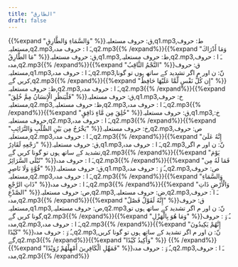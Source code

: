 ```yaml
---
title: "الطارق"
draft: false
---
```

 {{%expand "وَالسَّمَاءِ وَالطَّارِقِ" %}}ق: حروف مستعلیہ,q1.mp3,ط: حروف مستعلیہ,q2.mp3,ـَ ا :  حروف مدہ,q2.mp3{{% /expand%}}{{%expand "وَمَا أَدْرَاكَ مَا الطَّارِقُ" %}}ق: حروف مستعلیہ,q1.mp3,ط: حروف مستعلیہ,q2.mp3,ـَ ا :  حروف مدہ,q2.mp3{{% /expand%}}{{%expand "النَّجْمُ الثَّاقِبُ" %}}ق: حروف مستعلیہ,q1.mp3,ـَ ا :  حروف مدہ,q2.mp3,نّ: ن اور م اگر تشدید کے ساتھ ہوں تو گونا کریں گے,q2.mp3{{% /expand%}}{{%expand "إِن كُلُّ نَفْسٍ لَّمَّا عَلَيْهَا حَافِظٌ" %}}ظ: حروف مستعلیہ,q2.mp3,ـَ ا :  حروف مدہ,q2.mp3{{% /expand%}}{{%expand "فَلْيَنظُرِ الْإِنسَانُ مِمَّ خُلِقَ" %}}ق: حروف مستعلیہ,q1.mp3,خ: حروف مستعلیہ,q2.mp3,ظ: حروف مستعلیہ,q2.mp3,ـَ ا :  حروف مدہ,q2.mp3{{% /expand%}}{{%expand "خُلِقَ مِن مَّاءٍ دَافِقٍ" %}}ق: حروف مستعلیہ,q1.mp3,خ: حروف مستعلیہ,q2.mp3,ـَ ا :  حروف مدہ,q2.mp3{{% /expand%}}{{%expand "يَخْرُجُ مِن بَيْنِ الصُّلْبِ وَالتَّرَائِبِ" %}}خ: حروف مستعلیہ,q2.mp3,ص: حروف مستعلیہ,q2.mp3,ـَ ا :  حروف مدہ,q2.mp3{{% /expand%}}{{%expand "إِنَّهُ عَلَىٰ رَجْعِهِ لَقَادِرٌ" %}}ق: حروف مستعلیہ,q1.mp3,ـَ ا :  حروف مدہ,q2.mp3,نّ: ن اور م اگر تشدید کے ساتھ ہوں تو گونا کریں گے,q2.mp3{{% /expand%}}{{%expand "يَوْمَ تُبْلَى السَّرَائِرُ" %}}ـَ ا :  حروف مدہ,q2.mp3{{% /expand%}}{{%expand "فَمَا لَهُ مِن قُوَّةٍ وَلَا نَاصِرٍ" %}}ق: حروف مستعلیہ,q1.mp3,ـُ و٘ :  حروف مدہ,q2.mp3,ص: حروف مستعلیہ,q2.mp3,ـَ ا :  حروف مدہ,q2.mp3{{% /expand%}}{{%expand "وَالسَّمَاءِ ذَاتِ الرَّجْعِ" %}}ـَ ا :  حروف مدہ,q2.mp3{{% /expand%}}{{%expand "وَالْأَرْضِ ذَاتِ الصَّدْعِ" %}}ص: حروف مستعلیہ,q2.mp3,ض: حروف مستعلیہ,q2.mp3,ـَ ا :  حروف مدہ,q2.mp3{{% /expand%}}{{%expand "إِنَّهُ لَقَوْلٌ فَصْلٌ" %}}ق: حروف مستعلیہ,q1.mp3,ص: حروف مستعلیہ,q2.mp3,نّ: ن اور م اگر تشدید کے ساتھ ہوں تو گونا کریں گے,q2.mp3{{% /expand%}}{{%expand "وَمَا هُوَ بِالْهَزْلِ" %}}ـُ و٘ :  حروف مدہ,q2.mp3,ـَ ا :  حروف مدہ,q2.mp3{{% /expand%}}{{%expand "إِنَّهُمْ يَكِيدُونَ كَيْدًا" %}}ـُ و٘ :  حروف مدہ,q2.mp3,نّ: ن اور م اگر تشدید کے ساتھ ہوں تو گونا کریں گے,q2.mp3{{% /expand%}}{{%expand "وَأَكِيدُ كَيْدًا" %}} {{% /expand%}}{{%expand "فَمَهِّلِ الْكَافِرِينَ أَمْهِلْهُمْ رُوَيْدًا" %}}ـُ و٘ :  حروف مدہ,q2.mp3,ـَ ا :  حروف مدہ,q2.mp3{{% /expand%}}